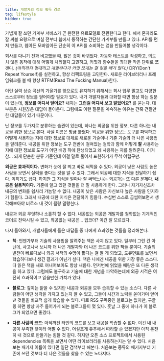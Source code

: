 ```yaml
---
title: 개발자의 정보 획득 경로
tag: lifestyle
hidden: true
---
```

가볍게 잘 쓰던 가계부 서비스가 곧 완전한 유료모델로 전환한다고 한다. 해서 혼자라도 잘 써볼 요량으로 며칠 전부터 웹에서 동작하는 간단한 가계부를 만들고 있다. API를 먼저 만들고, 웹이든 모바일이든 단순히 이 API를 소비하는 앱을 만들어볼 생각이다.

회사를 다니기 전과 비교했을 때, 많은 것이 바뀌었다. 자동화 테스트를 작성하고, 의도치 않은 동작에 대해 어떻게 처리할지 고민하고, 커밋과 함수들을 최대한 작은 단위로 쪼갠다. _(아직까지 멍때리고 개발하다가 커밋 쪼개는 걸 잊을 때가 많다.)_ DRY(Don't Repeat Yourself)를 실천하고, 항상 리팩토링을 고민한다. 새로운 라이브러리나 프레임워크를 볼 때 항상 RTFM(Read The Fucking Manual)한다.

이런 실력 상승 곡선의 기울기를 앞으로도 유지하기 위해서는 회사 업무 말고도 다양한 소스로부터 정보를 얻어야할 필요가 있다. 내가 개발자들과 대화할 때면 항상 하는 질문이 있는데, **정보를 어디서 얻어요?** 내지는 **그런걸 어디서 보고 알았어요?** 를 묻는다. 대부분은 시원찮은 대답이 돌아온다. 그럼에도 이런 질문을 계속하는 이유는 간혹 건질만한 대답들이 있기 때문이다.

난 정보를 두가지로 분류하는 습관이 있는데, 하나는 외공을 위한 정보, 다른 하나는 내공을 위한 정보로 본다. 사실 이름은 방금 붙혔다. 외공을 위한 정보는 도구를 파악하고 어떻게 사용하는 지에 대한 정보로 대체로 새로운 기술이나 기존 기술의 더 나은 사용법을 알려준다. 내공을 위한 정보는 도구 전반에 걸쳐있는 철학과 함께 어떻게 **잘** 사용하는 지에 대한 정보로 도구가 어떤 배경 하에 탄생되었고 왜 사용하는 지를 알려준다. 이거 참... 되게 단순한 분류 기준인데 이걸 말로 풀어서 표현하기가 무척 어렵구만.

**외공은 효과적이다.** 변화가 눈에 잘 띄고 바로 써먹을 수 있다. 외공이 낮은 사람도 높은 사람을 보면서 실력을 좋다는 것을 알 수 있다. 그래서 외공에 대한 지식을 전달하기 쉽다. 익히기도 쉽다. 하지만 그 지식을 얼마나 잘 써먹느냐는 외공과는 또 다른 문제다. **내공은 실용적이다.** 기존에 알고 있던 것들을 더 잘 사용하게 한다. 그러나 자기자신조차 내공의 변화를 쉽사리 갸늠할 수 없다. 내공이 낮은 사람은 자신보다 높은 사람을 인지하기 힘들다. 그래서 내공에 대한 지식은 전달하기 힘들다. 수십번 스스로 곱씹어보면서 생각해보아야 비로소 내 것이 될랑 말랑한다.

내공과 외공 무엇하나 소홀히 할 수 없다. 내공없는 외공은 개발자를 철학없는 기계적인 코더로 전락시킬 수 있고, 외공없는 내공은... 입코더? 이건 잘 모르겠다.

다시 돌아와서, 개발자들에게 들은 대답들 중 나에게 효과있는 것들을 정리해본다.

-   **책**: 언젠가부터 기술의 사용법을 알려주는 책은 사지 않고 있다. 일부러 그런 건 아닌데, 사고나서 보니까 더 나은 개발자와 더 나은 코드를 위한 책들 뿐이다. 기술의 발전이 빠르다보니 외공 서적의 수명이 짧다는 걸 알 게 되었고, 도큐먼트를 보면서 학습하다보니 생긴 결과가 아닌가 싶다. 책은 나에겐 내공을 위한 가장 좋은 소스다. 다 읽은 책을 새로 꺼내어보아도 항상 새롭다. 먼저번에 읽었을 때랑은 또 다른 생각을 하고 있다. 그럼에도 불구하고 기술에 대한 개념을 파악하는데에 외공 서적은 여전히 효과적이고 읽을만한 가치가 있다.

-   **블로그**: 깊이는 얉을 수 있지만 내공과 외공을 모두 습득할 수 있는 소스다. 다른 사람들이 어떤 생각을 가지고 있는지 알 수 있고, 그들이 시간과 노력을 쏟아가며 얻어낸 것들을 비교적 쉽게 학습할 수 있다. 따로 RSS 구독중인 블로그는 없지만, 구글링 하면 항상 자주 들어가게 되는 블로그들이 몇 있다. 훗날 그 중에 하나가 이 블로그가 되었으면 좋겠다.

-   **다른 사람의 코드**: 아직까진 타인의 코드를 보고 내공을 학습할 수 없다. 이건 내 내공이 부족한 탓이라 어쩔 수 없다. 어설프게 유추해서 따라할 순 있겠지만 아직 온전히 내 것으로 만들기는 힘들 것 같다. 하지만 오픈 소스 프로젝트에서 사용된 dependencies 목록을 보면서 어떤 라이브러리를 사용하는지는 알 수 있다. 처음보는 패키지 이름이 있다면 일단 검색부터 해본다. 처음보는 종류의 패키지부터 기존에 쓰던 것보다 더 나은 것들을 찾을 수 있는 노다지다.
